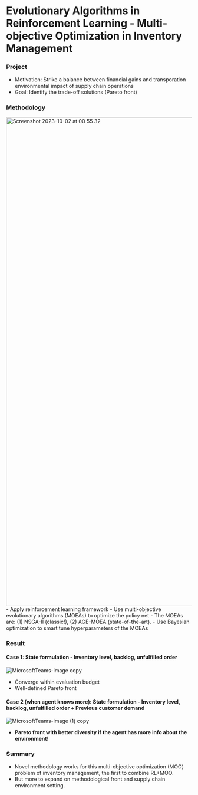 # Evolutionary Algorithms in Reinforcement Learning - Multi-objective Optimization in Inventory Management
### Project
- Motivation: Strike a balance between financial gains and transporation environmental impact of supply chain operations
- Goal: Identify the trade-off solutions (Pareto front)

### Methodology 
<img width="1326" alt="Screenshot 2023-10-02 at 00 55 32" src="https://github.com/yueqiu2/Multi-objective_SCM/assets/146023548/5c44749b-68b7-44fc-8907-8381a64cb810">
- Apply reinforcement learning framework
- Use multi-objective evolutionary algorithms (MOEAs) to optimize the policy net
- The MOEAs are: (1) NSGA-II (classic!), (2) AGE-MOEA (state-of-the-art).
- Use Bayesian optimization to smart tune hyperparameters of the MOEAs

### Result
#### Case 1: State formulation - Inventory level, backlog, unfulfilled order
![MicrosoftTeams-image copy](https://github.com/yueqiu2/Multi-objective_SCM/assets/146023548/ab3342b3-14ee-4c88-a089-b40460361bed)
- Converge within evaluation budget
- Well-defined Pareto front

#### Case 2 (when agent knows more): State formulation - Inventory level, backlog, unfulfilled order + Previous customer demand
![MicrosoftTeams-image (1) copy](https://github.com/yueqiu2/Multi-objective_SCM/assets/146023548/5be9924a-e9df-4b98-94b9-486eae3972fb)
- **Pareto front with better diversity if the agent has more info about the environment!**

### Summary
- Novel methodology works for this multi-objective optimization (MOO) problem of inventory management, the first to combine RL+MOO.
- But more to expand on methodological front and supply chain environment setting.
